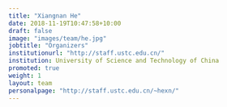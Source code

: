 ```yaml
---
title: "Xiangnan He"
date: 2018-11-19T10:47:58+10:00
draft: false
image: "images/team/he.jpg"
jobtitle: "Organizers"
institutionurl: "http://staff.ustc.edu.cn/"
institution: University of Science and Technology of China
promoted: true
weight: 1
layout: team
personalpage: "http://staff.ustc.edu.cn/~hexn/"
---
```

